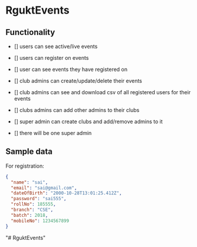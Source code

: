 # RguktEvents

## Functionality

- [] users can see active/live events

- [] users can register on events

- [] user can see events they have registered on

- [] club admins can create/update/delete their events

- [] club admins can see and download csv of all registered users for their events

- [] clubs admins can add other admins to their clubs

- [] super admin can create clubs and add/remove admins to it

- [] there will be one super admin

## Sample data

For registration:

```json
{
  "name": "sai",
  "email": "sai@gmail.com",
  "dateOfBirth": "2000-10-28T13:01:25.412Z",
  "password": "sai555",
  "rollNo": 185555,
  "branch": "CSE",
  "batch": 2018,
  "mobileNo": 1234567899
}
```
"# RguktEvents" 
